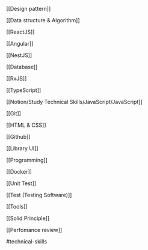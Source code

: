   

[[Design pattern]]

[[Data structure & Algorithm]]

[[ReactJS]]

[[Angular]]

[[NestJS]]

[[Database]]

[[RxJS]]

[[TypeScript]]

[[Notion/Study Technical Skills/JavaScript/JavaScript]]

[[Git]]


[[HTML & CSS]]

[[Github]]

[[Library UI]]

[[Programming]]

[[Docker]]

[[Unit Test]]

[[Test (Testing Software)]]

[[Tools]]

[[Solid Principle]]

[[Perfomance review]]


#technical-skills